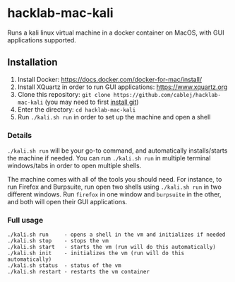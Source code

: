 # hacklab-mac-kali

Runs a kali linux virtual machine in a docker container on MacOS, with GUI applications supported.

## Installation

1. Install Docker: https://docs.docker.com/docker-for-mac/install/
2. Install XQuartz in order to run GUI applications: https://www.xquartz.org
3. Clone this repository: `git clone https://github.com/cablej/hacklab-mac-kali` (you may need to first [install git](https://git-scm.com/book/en/v1/Getting-Started-Installing-Git#Installing-on-Mac))
4. Enter the directory: `cd hacklab-mac-kali`
4. Run `./kali.sh run` in order to set up the machine and open a shell

### Details

`./kali.sh run` will be your go-to command, and automatically installs/starts the machine if needed. You can run `./kali.sh run` in multiple terminal windows/tabs in order to open multiple shells.

The machine comes with all of the tools you should need. For instance, to run Firefox and Burpsuite, run open two shells using `./kali.sh run` in two different windows. Run `firefox` in one window and `burpsuite` in the other, and both will open their GUI applications.

### Full usage

```
./kali.sh run     - opens a shell in the vm and initializes if needed
./kali.sh stop    - stops the vm
./kali.sh start   - starts the vm (run will do this automatically)
./kali.sh init    - initializes the vm (run will do this automatically)
./kali.sh status  - status of the vm
./kali.sh restart - restarts the vm container
 ```
